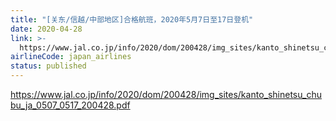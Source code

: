 ```yaml
---
title: "[关东/信越/中部地区]合格航班，2020年5月7日至17日登机"
date: 2020-04-28
link: >-
  https://www.jal.co.jp/info/2020/dom/200428/img_sites/kanto_shinetsu_chubu_ja_0507_0517_200428.pdf
airlineCode: japan_airlines
status: published
---
```

https://www.jal.co.jp/info/2020/dom/200428/img_sites/kanto_shinetsu_chubu_ja_0507_0517_200428.pdf
